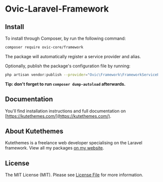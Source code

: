 # Ovic-Laravel-Framework

## Install

To install through Composer, by run the following command:

``` bash
composer require ovic-core/framework
```

The package will automatically register a service provider and alias.

Optionally, publish the package's configuration file by running:

``` bash
php artisan vendor:publish --provider="Ovic\Framework\FrameworkServiceProvider"
```

**Tip: don't forget to run `composer dump-autoload` afterwards.**

## Documentation

You'll find installation instructions and full documentation on [https://kutethemes.com/](https://kutethemes.com/).

## About Kutethemes

Kutethemes is a freelance web developer specialising on the Laravel framework. View all my packages [on my website](https://kutethemes.com/).


## License

The MIT License (MIT). Please see [License File](LICENSE.md) for more information.
